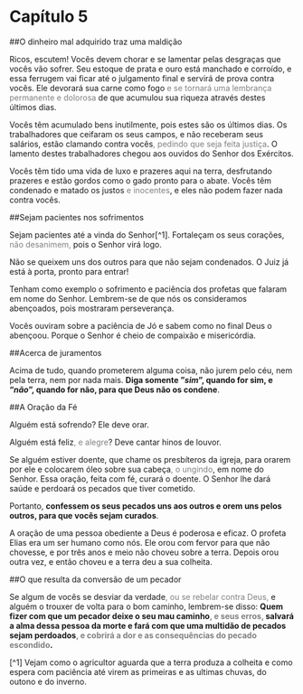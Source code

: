 # Capítulo 5

##O dinheiro mal adquirido traz uma maldição

Ricos, escutem! Vocês devem chorar e se lamentar pelas desgraças que vocês vão sofrer. Seu estoque de prata e ouro está manchado e corroído, e essa ferrugem vai ficar até o julgamento final e servirá de prova contra vocês. Ele devorará sua carne como fogo <font color="gray">e se tornará uma lembrança permanente e dolorosa</font> de que acumulou sua riqueza através destes últimos dias.

Vocês têm acumulado bens inutilmente, pois estes são os últimos dias. Os trabalhadores que ceifaram os seus campos, e não receberam seus salários, estão clamando contra vocês<font color="gray">, pedindo que seja feita justiça</font>. O lamento destes trabalhadores chegou aos ouvidos do Senhor dos Exércitos.

Vocês têm tido uma vida de luxo e prazeres aqui na terra, desfrutando prazeres e estão gordos como o gado pronto para o abate. Vocês têm condenado e matado os justos <font color="gray">e inocentes</font>, e eles não podem fazer nada contra vocês.

##Sejam pacientes nos sofrimentos

Sejam pacientes até a vinda do Senhor[^1]. Fortaleçam os seus corações, <font color="gray">não desanimem,</font> pois o Senhor virá logo.

Não se queixem uns dos outros para que não sejam condenados. O Juiz já está à porta, pronto para entrar!

Tenham como exemplo o sofrimento e paciência dos profetas que falaram em nome do Senhor. Lembrem-se de que nós os consideramos abençoados, pois mostraram perseverança.

Vocês ouviram sobre a paciência de Jó e sabem como no final Deus o abençoou. Porque o Senhor é cheio de compaixão e misericórdia.

##Acerca de juramentos

Acima de tudo, quando prometerem alguma coisa, não jurem pelo céu, nem pela terra, nem por nada mais. **Diga somente ”*sim*”, quando for sim, e “*não*”, quando for não, para que Deus não os condene**.

##A Oração da Fé

Alguém está sofrendo? Ele deve orar.

Alguém está feliz<font color="gray">, e alegre</font>? Deve cantar hinos de louvor.

Se alguém estiver doente, que chame os presbíteros da igreja, para orarem por ele e colocarem óleo sobre sua cabeça<font color="gray">, o ungindo</font>, em nome do Senhor. Essa oração, feita com fé, curará o doente. O Senhor lhe dará saúde e perdoará os pecados que tiver cometido.

Portanto, **confessem os seus pecados uns aos outros e orem uns pelos outros, para que vocês sejam curados**.

A oração de uma pessoa obediente a Deus é poderosa e eficaz. O profeta Elias era um ser humano como nós. Ele orou com fervor para que não chovesse, e por três anos e meio não choveu sobre a terra. Depois orou outra vez, e então choveu e a terra deu a sua colheita.

##O que resulta da conversão de um pecador

Se algum de vocês se desviar da verdade<font color="gray">, ou se rebelar contra Deus,</font> e alguém o trouxer de volta para o bom caminho, lembrem-se disso: **Quem fizer com que um pecador deixe o seu mau caminho<font color="gray">, e seus erros,</font> salvará a alma dessa pessoa da morte e fará com que uma multidão de pecados sejam perdoados<font color="gray">, e cobrirá a dor e as consequências do pecado escondido</font>.**

[^1] Vejam como o agricultor aguarda que a terra produza a colheita e como espera com paciência até virem as primeiras e as ultimas chuvas, do outono e do inverno.